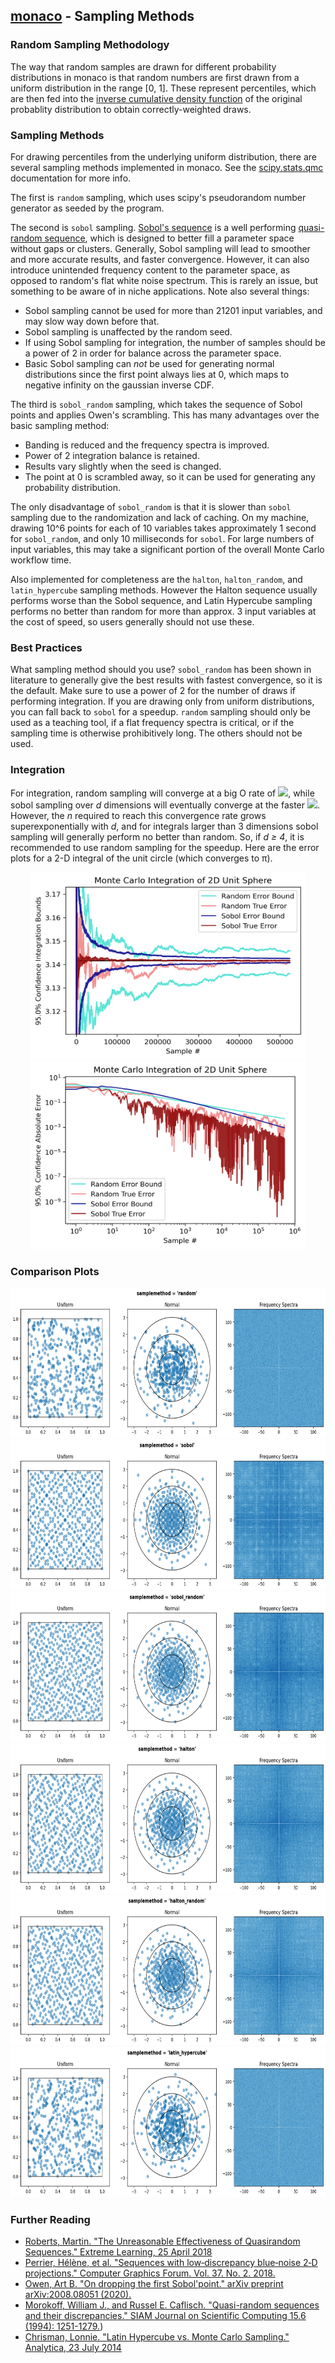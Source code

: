 ## [monaco](../../) - Sampling Methods

### Random Sampling Methodology

The way that random samples are drawn for different probability distributions in monaco is that random numbers are first drawn from a uniform distribution in the range [0, 1]. These represent percentiles, which are then fed into the [inverse cumulative density function](https://en.wikipedia.org/wiki/Quantile_function) of the original probablity distribution to obtain correctly-weighted draws.

### Sampling Methods

For drawing percentiles from the underlying uniform distribution, there are several sampling methods implemented in monaco. See the [scipy.stats.qmc](https://scipy.github.io/devdocs/reference/stats.qmc.html) documentation for more info. 

The first is ```random``` sampling, which uses scipy's pseudorandom number generator as seeded by the program.

The second is ```sobol``` sampling. [Sobol's sequence](https://en.wikipedia.org/wiki/Sobol_sequence) is a well performing [quasi-random sequence](https://en.wikipedia.org/wiki/Low-discrepancy_sequence), which is designed to better fill a parameter space without gaps or clusters. Generally, Sobol sampling will lead to smoother and more accurate results, and faster convergence. However, it can also introduce unintended frequency content to the parameter space, as opposed to random's flat white noise spectrum. This is rarely an issue, but something to be aware of in niche applications. Note also several things:
* Sobol sampling cannot be used for more than 21201 input variables, and may slow way down before that. 
* Sobol sampling is unaffected by the random seed.
* If using Sobol sampling for integration, the number of samples should be a power of 2 in order for balance across the parameter space.
* Basic Sobol sampling can *not* be used for generating normal distributions since the first point always lies at 0, which maps to negative infinity on the gaussian inverse CDF. 

The third is ```sobol_random``` sampling, which takes the sequence of Sobol points and applies Owen's scrambling. This has many advantages over the basic sampling method:
* Banding is reduced and the frequency spectra is improved.
* Power of 2 integration balance is retained.
* Results vary slightly when the seed is changed.
* The point at 0 is scrambled away, so it can be used for generating any probability distribution.

The only disadvantage of ```sobol_random``` is that it is slower than ```sobol``` sampling due to the randomization and lack of caching. On my machine, drawing 10^6 points for each of 10 variables takes approximately 1 second for ```sobol_random```, and only 10 milliseconds for ```sobol```. For large numbers of input variables, this may take a significant portion of the overall Monte Carlo workflow time.

Also implemented for completeness are the ```halton```, ```halton_random```, and ```latin_hypercube``` sampling methods. However the Halton sequence usually performs worse than the Sobol sequence, and Latin Hypercube sampling performs no better than random for more than approx. 3 input variables at the cost of speed, so users generally should not use these.

### Best Practices
What sampling method should you use? ```sobol_random``` has been shown in literature to generally give the best results with fastest convergence, so it is the default. Make sure to use a power of 2 for the number of draws if performing integration. If you are drawing only from uniform distributions, you can fall back to ```sobol``` for a speedup.  ```random``` sampling should only be used as a teaching tool, if a flat frequency spectra is critical, or if the sampling time is otherwise prohibitively long. The others should not be used.

### Integration
For integration, random sampling will converge at a big O rate of <img src="https://render.githubusercontent.com/render/math?math=O(\frac{1}{\sqrt{n}})">, while sobol sampling over *d* dimensions will eventually converge at the faster <img src="https://render.githubusercontent.com/render/math?math=O(\frac{\log(n)^d}{n})">. However, the *n* required to reach this convergence rate grows superexponentially with *d*, and for integrals larger than 3 dimensions sobol sampling will generally perform no better than random. So, if *d ≥ 4*, it is recommended to use random sampling for the speedup. Here are the error plots for a 2-D integral of the unit circle (which converges to π).

<p float="left" align="center">
<img width="440" height="300" src="random_vs_sobol_convergence.png">
<img width="440" height="300" src="random_vs_sobol_error.png">
</p>

### Comparison Plots
<p float="left" align="center">
<img width="768" height="240" src="random_sampling.png">  
</br>
<img width="768" height="240" src="sobol_sampling.png">
</br>
<img width="768" height="240" src="sobol_random_sampling.png">
</br>
<img width="768" height="240" src="halton_sampling.png">
</br>
<img width="768" height="240" src="halton_random_sampling.png">
</br>
<img width="768" height="240" src="latin_hypercube_sampling.png">
</p>

### Further Reading
* [Roberts, Martin. "The Unreasonable Effectiveness of Quasirandom Sequences." Extreme Learning, 25 April 2018](http://extremelearning.com.au/unreasonable-effectiveness-of-quasirandom-sequences/)
* [Perrier, Hélène, et al. "Sequences with low‐discrepancy blue‐noise 2‐D projections." Computer Graphics Forum. Vol. 37. No. 2. 2018.](https://onlinelibrary.wiley.com/doi/abs/10.1111/cgf.13366)
* [Owen, Art B. "On dropping the first Sobol'point." arXiv preprint arXiv:2008.08051 (2020).](https://arxiv.org/abs/2008.08051)
* [Morokoff, William J., and Russel E. Caflisch. "Quasi-random sequences and their discrepancies." SIAM Journal on Scientific Computing 15.6 (1994): 1251-1279.](https://epubs.siam.org/doi/pdf/10.1137/0915077))
* [Chrisman, Lonnie. "Latin Hypercube vs. Monte Carlo Sampling." Analytica, 23 July 2014](https://lumina.com/latin-hypercube-vs-monte-carlo-sampling/)